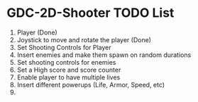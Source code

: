 # GDC-2D-Shooter TODO List

1. Player (Done)
2. Joystick to move and rotate the player (Done)
3. Set Shooting Controls for Player
4. Insert enemies and make them spawn on random durations
5. Set shooting controls for enemies
6. Set a High score and score counter
7. Enable player to have multiple lives
8. Insert different powerups (Life, Armor, Speed, etc)
9. 

